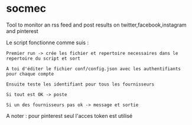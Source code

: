 # socmec
Tool to monitor an rss feed and post results on twitter,facebook,instagram and pinterest

Le script fonctionne comme suis :

    Premier run -> crée les fichier et repertoire necessaires dans le repertoire du script et sort
    
    A toi d'éditer le fichier conf/config.json avec les authentifiants pour chaque compte
    
    Ensuite teste les identifiant pour tous les fournisseurs 
    
    Si tout est OK -> poste
    
    Si un des fournisseurs pas ok -> message et sortie
    
A noter : pour pinterest seul l'acces token est utilisé
